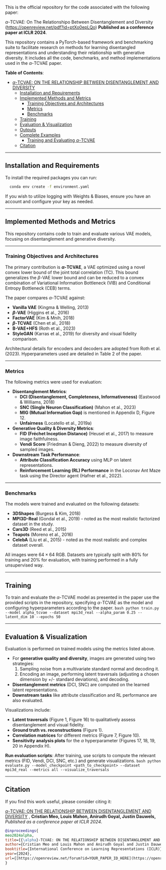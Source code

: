 
This is the official repository for the code associated with the following paper:

$\alpha$-TCVAE: On The Relationshipo Between Disentanglement and Diversity (https://openreview.net/pdf?id=ptXo0epLQo) **Published as a conference paper at ICLR 2024**.

This repository contains a PyTorch-based framework and benchmarking suite to facilitate research on methods for learning disentangled representations and understanding their relationship with generative diversity. It includes all the code, benchmarks, and method implementations used in the $\alpha$-TCVAE paper.

**Table of Contents**:

- [$\alpha$-TCVAE: ON THE RELATIONSHIP BETWEEN DISENTANGLEMENT AND DIVERSITY](#-tcvae-on-the-relationship-between-disentanglement-and-diversity)
  - [Installation and Requirements](#installation-and-requirements)
  - [Implemented Methods and Metrics](#implemented-methods-and-metrics)
    - [Training Objectives and Architectures](#training-objectives-and-architectures)
    - [Metrics](#metrics)
    - [Benchmarks](#benchmarks)
  - [Training](#training)
  - [Evaluation & Visualization](#evaluation--visualization)
  - [Outputs](#outputs)
  - [Complete Examples](#complete-examples)
    - [Training and Evaluating $\alpha$-TCVAE](#training-and-evaluating--tcvae)
  - [Citation](#citation)

---

## Installation and Requirements

To install the required packages you can run:

  ```bash
    conda env create -f environment.yaml
  ```

If you wish to utilize logging with Weights & Biases, ensure you have an account and configure your key as needed.

---

## Implemented Methods and Metrics

This repository contains code to train and evaluate various VAE models, focusing on disentanglement and generative diversity.

---

### Training Objectives and Architectures

The primary contribution is **$\alpha$-TCVAE**, a VAE optimized using a novel convex lower bound of the joint total correlation (TC). This bound generalizes the $\beta$-VAE lower bound and can be reduced to a convex combination of Variational Information Bottleneck (VIB) and Conditional Entropy Bottleneck (CEB) terms.

The paper compares $\alpha$-TCVAE against:
-   **Vanilla VAE** (Kingma & Welling, 2013)
-   **$\beta$-VAE** (Higgins et al., 2016) 
-   **FactorVAE** (Kim & Mnih, 2018) 
-   **$\beta$-TCVAE** (Chen et al., 2018) 
-   **B-VAE+HFS** (Roth et al., 2023) 
-   **StyleGAN** (Karras et al., 2019) for diversity and visual fidelity comparison.

Architectural details for encoders and decoders are adopted from Roth et al. (2023). Hyperparameters used are detailed in Table 2 of the paper.

---

### Metrics

The following metrics were used for evaluation:
-   **Disentanglement Metrics**:
    -   **DCI (Disentanglement, Completeness, Informativeness)** (Eastwood & Williams, 2018) 
    -   **SNC (Single Neuron Classification)** (Mahon et al., 2023) 
    -   **MIG (Mutual Information Gap)** is mentioned in Appendix D, Figure 12.
    -   **Unfairness** (Locatello et al., 2019a) 
-   **Generative Quality & Diversity Metrics**:
    -   **FID (Fréchet Inception Distance)** (Heusel et al., 2017) to measure image faithfulness.
    -   **Vendi Score** (Friedman & Dieng, 2022) to measure diversity of sampled images.
-   **Downstream Task Performance**:
    -   **Attribute Classification Accuracy** using MLP on latent representations.
    -   **Reinforcement Learning (RL) Performance** in the Loconav Ant Maze task using the Director agent (Hafner et al., 2022).

---

### Benchmarks

The models were trained and evaluated on the following datasets:
-   **3DShapes** (Burgess & Kim, 2018) 
-   **MPI3D-Real** (Gondal et al., 2019) - noted as the most realistic factorized dataset in the study.
-   **Cars3D** (Reed et al., 2015) 
-   **Teapots** (Moreno et al., 2016) 
-   **CelebA** (Liu et al., 2015) - noted as the most realistic and complex dataset overall.

All images were $64 \times 64$ RGB. Datasets are typically split with 80% for training and 20% for evaluation, with training performed in a fully unsupervised way.

---

## Training

To train and evaluate the $\alpha$-TCVAE model as presented in the paper use the provided scripts in the repository, specifying $\alpha$-TCVAE as the model and configuring hyperparameters according to the paper.
    ```bash
    python train.py --model alpha_tcvae --dataset mpi3d_real --alpha_param 0.25 --latent_dim 10 --epochs 50 
    ```
    
---

## Evaluation & Visualization

Evaluation is performed on trained models using the metrics listed above.
-   For **generative quality and diversity**, images are generated using two strategies:
    1.  Sampling noise from a multivariate standard normal and decoding it.
    2.  Encoding an image, performing latent traversals (adjusting a chosen dimension by +/- standard deviations), and decoding.
-   **Disentanglement metrics** (DCI, SNC) are computed on the learned latent representations.
-   **Downstream tasks** like attribute classification and RL performance are also evaluated.

Visualizations include:
-   **Latent traversals** (Figure 1, Figure 16) to qualitatively assess disentanglement and visual fidelity.
-   **Ground truth vs. reconstructions** (Figure 1).
-   **Correlation matrices** for different metrics (Figure 7, Figure 10).
-   **Sensitivity analysis plots** for the $\alpha$ hyperparameter (Figures 17, 18, 19, 20 in Appendix H).

**Run evaluation scripts**: After training, use scripts to compute the relevant metrics (FID, Vendi, DCI, SNC, etc.) and generate visualizations.
    ```bash
    python evaluate.py --model_checkpoint <path_to_checkpoint> --dataset mpi3d_real --metrics all --visualize_traversals
    ```

---

## Citation

If you find this work useful, please consider citing it:

[$\alpha$-TCVAE: ON THE RELATIONSHIP BETWEEN DISENTANGLEMENT AND DIVERSITY](https://openreview.net/forum?id=OKcJhpQiGiX) , **Cristian Meo, Louis Mahon, Anirudh Goyal, Justin Dauwels,** *Published as a conference paper at ICLR 2024*.

```bibtex
@inproceedings{
meo2024alpha,
title={{\alpha}-TCVAE: ON THE RELATIONSHIP BETWEEN DISENTANGLEMENT AND DIVERSITY},
author={Cristian Meo and Louis Mahon and Anirudh Goyal and Justin Dauwels},
booktitle={International Conference on Learning Representations (ICLR)},
year={2024},
url={[https://openreview.net/forum?id=YOUR_PAPER_ID_HERE](https://openreview.net/forum?id=YOUR_PAPER_ID_HERE)} // Placeholder: Update with actual OpenReview ID or DOI
}
